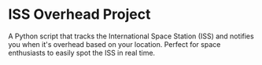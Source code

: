 # ISS Overhead Project
 A Python script that tracks the International Space Station (ISS) and notifies you when it's overhead based on your location. Perfect for space enthusiasts to easily spot the ISS in real time.
